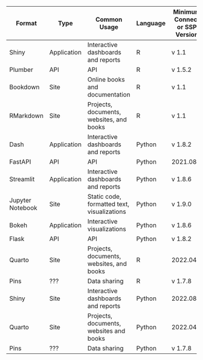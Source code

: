 | Format           | Type        | Common Usage                                | Language | Minimum Connect or SSP Version |
|------------------|-------------|---------------------------------------------|----------|--------------------------------|
| Shiny            | Application | Interactive dashboards and reports          | R        | v 1.1                          |
| Plumber          | API         | API                                         | R        | v 1.5.2                        |
| Bookdown         | Site        | Online books and documentation              | R        | v 1.1                          |
| RMarkdown        | Site        | Projects, documents, websites, and books    | R        | v 1.1                          |
| Dash             | Application | Interactive dashboards and reports          | Python   | v 1.8.2                        |
| FastAPI          | API         | API                                         | Python   | 2021.08.0                      |
| Streamlit        | Application | Interactive dashboards and reports          | Python   | v 1.8.6                        |
| Jupyter Notebook | Site        | Static code, formatted text, visualizations | Python   | v 1.9.0                        |
| Bokeh            | Application | Interactive visualizations                  | Python   | v 1.8.6                        |
| Flask            | API         | API                                         | Python   | v 1.8.2                        |
| Quarto           | Site        | Projects, documents, websites, and books    | R        | 2022.04.0                      |
| Pins             | ???         | Data sharing                                | R        | v 1.7.8                        |
| Shiny            | Site        | Interactive dashboards and reports          | Python   | 2022.08.0                      |
| Quarto           | Site        | Projects, documents, websites and books     | Python   | 2022.04.0                      |
| Pins             | ???         | Data sharing                                | Python   | v 1.7.8                        |
